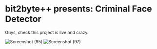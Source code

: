 # bit2byte++ presents: Criminal Face Detector
Guys, check this project is live and crazy.




![Screenshot (95)](https://github.com/tanusharma72/Criminal-Face_Detection/assets/117889460/a18a2c44-b88e-43e4-9bb6-37454a77db51)
![Screenshot (97)](https://github.com/tanusharma72/Criminal-Face_Detection/assets/117889460/ee3c617d-a130-4ebd-9a5c-7f251727504a)
